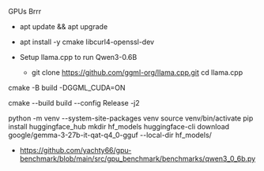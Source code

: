 GPUs Brrr
- apt update && apt upgrade
- apt install -y cmake libcurl4-openssl-dev

- Setup llama.cpp to run Qwen3-0.6B
  - git clone https://github.com/ggml-org/llama.cpp.git
cd llama.cpp

cmake -B build -DGGML_CUDA=ON

cmake --build build --config Release -j2


python -m venv --system-site-packages venv
source venv/bin/activate
pip install huggingface_hub
mkdir hf_models 
huggingface-cli download google/gemma-3-27b-it-qat-q4_0-gguf --local-dir hf_models/

- https://github.com/yachty66/gpu-benchmark/blob/main/src/gpu_benchmark/benchmarks/qwen3_0_6b.py